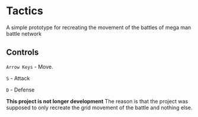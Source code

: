# Tactics

A simple prototype for recreating the movement of the battles of mega man battle network

## Controls
`Arrow Keys` - Move.

`S` - Attack

`D` - Defense

**This project is not longer development** The reason is that the project was supposed to only
recreate the grid movement of the battle and nothing else.
